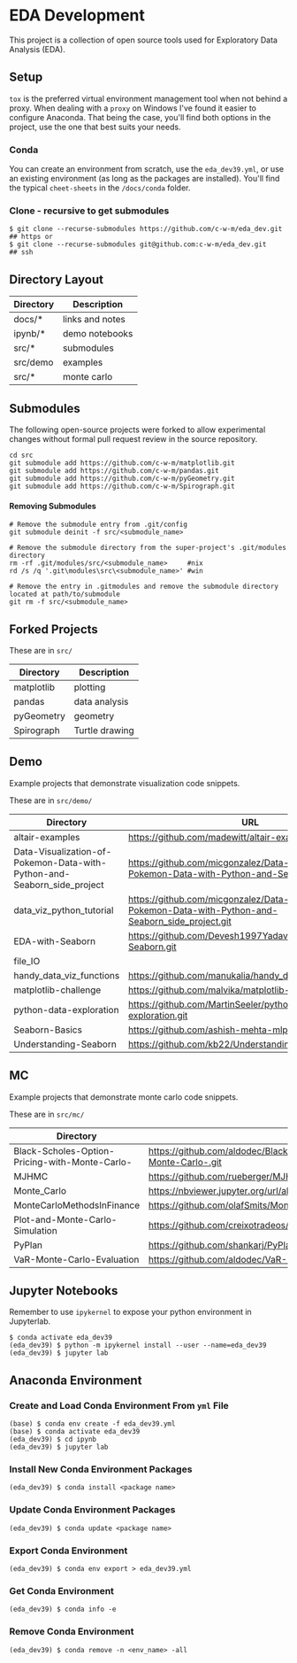 # EDA Development

This project is a collection of open source tools used for Exploratory Data Analysis (EDA).

## Setup
`tox` is the preferred virtual environment management tool when not behind a proxy.  When dealing with a `proxy` on Windows I've found it easier to configure Anaconda.  That being the case, you'll find both options in the project, use the one that best suits your needs.

### Conda
You can create an environment from scratch, use the `eda_dev39.yml`, or use an existing environment (as long as the packages are installed).  You'll find the typical `cheet-sheets` in the `/docs/conda` folder.

### Clone - recursive to get submodules
```shell
$ git clone --recurse-submodules https://github.com/c-w-m/eda_dev.git  ## https or
$ git clone --recurse-submodules git@github.com:c-w-m/eda_dev.git      ## ssh
```

## Directory Layout
| Directory      | Description            |
|----------------|------------------------|
| docs/*         | links and notes        |
| ipynb/*        | demo notebooks         |
| src/*          | submodules             |
| src/demo       | examples               |
| src/*          | monte carlo            |

## Submodules
The following open-source projects were forked to allow experimental changes without formal pull request review in the source repository.

```
cd src
git submodule add https://github.com/c-w-m/matplotlib.git
git submodule add https://github.com/c-w-m/pandas.git
git submodule add https://github.com/c-w-m/pyGeometry.git
git submodule add https://github.com/c-w-m/Spirograph.git
```
#### Removing Submodules
```shell
# Remove the submodule entry from .git/config
git submodule deinit -f src/<submodule_name>

# Remove the submodule directory from the super-project's .git/modules 
directory
rm -rf .git/modules/src/<submodule_name>     #nix
rd /s /q '.git\modules\src\<submodule_name>' #win

# Remove the entry in .gitmodules and remove the submodule directory located at path/to/submodule
git rm -f src/<submodule_name>
```

## Forked Projects
These are in `src/`

| Directory  | Description            |
|------------|------------------------|
| matplotlib | plotting               |
| pandas     | data analysis          |
| pyGeometry | geometry               |
| Spirograph | Turtle drawing         |

## Demo
Example projects that demonstrate visualization code snippets.

These are in `src/demo/`

| Directory      | URL                          |
|----------------|------------------------------|
| altair-examples | https://github.com/madewitt/altair-examples.git |
| Data-Visualization-of-Pokemon-Data-with-Python-and-Seaborn_side_project | https://github.com/micgonzalez/Data-Visualization-of-Pokemon-Data-with-Python-and-Seaborn_side_project |
| data_viz_python_tutorial | https://github.com/micgonzalez/Data-Visualization-of-Pokemon-Data-with-Python-and-Seaborn_side_project.git |
| EDA-with-Seaborn | https://github.com/Devesh1997Yadav/EDA-with-Seaborn.git |
| file_IO | |
| handy_data_viz_functions | https://github.com/manukalia/handy_data_viz_functions.git |
| matplotlib-challenge | https://github.com/malvika/matplotlib-challenge.git |
| python-data-exploration | https://github.com/MartinSeeler/python-data-exploration.git |
| Seaborn-Basics | https://github.com/ashish-mehta-mlp/Seaborn-Basics.git |
| Understanding-Seaborn | https://github.com/kb22/Understanding-Seaborn.git |

## MC
Example projects that demonstrate monte carlo code snippets.

These are in `src/mc/`

| Directory      | URL                          |
|----------------|------------------------------|
| Black-Scholes-Option-Pricing-with-Monte-Carlo- | https://github.com/aldodec/Black-Scholes-Option-Pricing-with-Monte-Carlo-.git |
| MJHMC | https://github.com/rueberger/MJHMC.git |
| Monte_Carlo | https://nbviewer.jupyter.org/url/alphabench.com/data/Monte_Carlo.ipynb |
| MonteCarloMethodsInFinance | https://github.com/olafSmits/MonteCarloMethodsInFinance.git |
| Plot-and-Monte-Carlo-Simulation | https://github.com/creixotradeos/Plot-and-Monte-Carlo-Simulation.git |
| PyPlan | https://github.com/shankarj/PyPlan.git |
| VaR-Monte-Carlo-Evaluation | https://github.com/aldodec/VaR-Monte-Carlo-Evaluation.git |

## Jupyter Notebooks
Remember to use `ipykernel` to expose your python environment in Jupyterlab.
```shell
$ conda activate eda_dev39
(eda_dev39) $ python -m ipykernel install --user --name=eda_dev39
(eda_dev39) $ jupyter lab
```

## Anaconda Environment
### Create and Load Conda Environment From `yml` File
```shell
(base) $ conda env create -f eda_dev39.yml
(base) $ conda activate eda_dev39 
(eda_dev39) $ cd ipynb
(eda_dev39) $ jupyter lab
```

### Install New Conda Environment Packages
```shell
(eda_dev39) $ conda install <package name>
```

### Update Conda Environment Packages
```shell
(eda_dev39) $ conda update <package name>
```

### Export Conda Environment
```shell
(eda_dev39) $ conda env export > eda_dev39.yml
```

### Get Conda Environment
```shell
(eda_dev39) $ conda info -e
```

### Remove Conda Environment
```shell
(eda_dev39) $ conda remove -n <env_name> -all
```